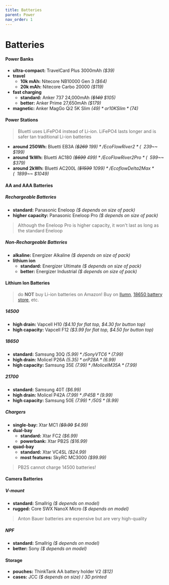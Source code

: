 ```yaml
---
title: Batteries
parent: Power
nav_order: 1
---
```

# Batteries

#### Power Banks

- **ultra-compact:** TravelCard Plus 3000mAh *($39)*
- **travel** 
	- **10k mAh:** Nitecore NB10000 Gen 3 *($64)*
	- **20k mAh:** Nitecore Carbo 20000 *($119)*
- **fast charging** 
	- **standard:** Anker 737 24,000mAh *(~~$149~~ $105)*
	- **better:** Anker Prime 27,650mAh *($179)*
- **magnetic:** Anker MagGo Qi2 5K Slim *($49)* or 10K Slim *($74)*

#### Power Stations

> Bluetti uses LiFePO4 instead of Li-ion. LiFePO4 lasts longer and is safer tan traditional Li-ion batteries

- **around 250Wh:** Bluetti EB3A *(~~$269~~ $199)* / EcoFlow River 2 *(~~$239~~ $199)*
- **around 1kWh:** Bluetti AC180 *(~~$699~~ $499)* / EcoFlow River 2 Pro *(~~$599~~ $379)*
- **around 2kWh:** Bluetti AC200L *(~~$1599~~ $1099)* / Ecoflow Delta 2 Max *(~~$1899~~ $1049)*

#### AA and AAA Batteries

##### Rechargeable Batteries

- **standard:** Panasonic Eneloop *($ depends on size of pack)*
- **higher capacity:** Panasonic Eneloop Pro *($ depends on size of pack)*

> Although the Eneloop Pro is higher capacity, it won't last as long as the standard Eneloop

##### Non-Rechargeable Batteries

- **alkaline:** Energizer Alkaline *($ depends on size of pack)*
- **lithium ion**
	- **standard:** Energizer Ultimate *($ depends on size of pack)*
	- **better:** Energizer Industrial *($ depends on size of pack)*

#### Lithium Ion Batteries

> do **NOT** buy Li-ion batteries on Amazon! Buy on [Ilumn](https://illumn.com/), [18650 battery store](https://www.18650batterystore.com/), etc.

##### 14500

- **high drain:** Vapcell H10 *($4.10 for flat top, $4.30 for button top)*
- **high capacity:** Vapcell F12 *($3.99 for flat top, $4.50 for button top)*

##### 18650

- **standard:** Samsung 30Q *($5.99)* / Sony VTC6 *($7.99)*
- **high drain:** Molicel P26A *($5.35)* or P28A *($6.99)*
- **high capacity:** Samsung 35E *($7.99)* / Molicel M35A *($7.99)*

##### 21700

- **standard:** Samsung 40T *($6.99)*
- **high drain:** Molicel P42A *($7.99)* / P45B *($9.99)*
- **high capacity:** Samsung 50E *($7.99)* / 50S *($8.99)*

##### Chargers

- **single-bay:** Xtar MC1 *(~~$9.99~~ $4.99)*
- **dual-bay** 
	- **standard:** Xtar FC2 *($6.99)*
	- **powerbank:** Xtar PB2S *($16.99)*
- **quad-bay** 
	- **standard:** Xtar VC4SL *($24.99)*
	- **most features:** SkyRC MC3000 *($99.99)*

> PB2S cannot charge 14500 batteries!

#### Camera Batteries

##### V-mount

- **standard:** Smallrig *($ depends on model)*
- **rugged:** Core SWX NanoX Micro *($ depends on model)*

> Anton Bauer batteries are expensive but are very high-quality

##### NPF

- **standard:** Smallrig *($ depends on model)*
- **better:** Sony *($ depends on model)*

#### Storage

- **pouches:** ThinkTank AA battery holder V2 *($12)*
- **cases:** JCC *($ depends on size)* / *3D printed*

